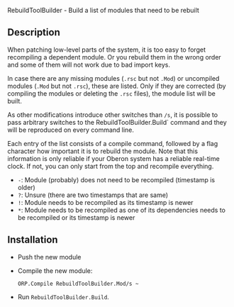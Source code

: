 RebuildToolBuilder - Build a list of modules that need to be rebuilt

Description
-----------

When patching low-level parts of the system, it is too easy to forget recompiling
a dependent module. Or you rebuild them in the wrong order and some of them will
not work due to bad import keys.

In case there are any missing modules (`.rsc` but not `.Mod`) or uncompiled modules
(`.Mod` but not `.rsc`), these are listed. Only if they are corrected (by compiling
the modules or deleting the `.rsc` files), the module list will be built.

As other modifications introduce other switches than `/s`, it is possible to pass
arbitrary switches to the RebuildToolBuilder.Build` command and they will be
reproduced on every command line.

Each entry of the list consists of a compile command, followed by a flag character
how important it is to rebuild the module. Note that this information is only reliable
if your Oberon system has a reliable real-time clock. If not, you can only start from
the top and recompile everything.

- `-`: Module (probably) does not need to be recompiled (timestamp is older)
- `?`: Unsure (there are two timestamps that are same)
- `!`: Module needs to be recompiled as its timestamp is newer
- `*`: Module needs to be recompiled as one of its dependencies needs to be recompiled
  or its timestamp is newer

Installation
------------

- Push the new module

- Compile the new module:

      ORP.Compile RebuildToolBuilder.Mod/s ~

- Run `RebuildToolBuilder.Build`.
